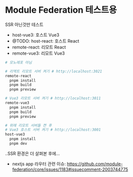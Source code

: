 # Module Federation 테스트용

SSR 아닌것만 테스트

- host-vue3: 호스트 Vue3
- @TODO: host-react: 호스트 React
- remote-react: 리모트 React
- remote-vue3: 리모트 Vue3

```sh
# 모노레포 아님

# 리엑트 리모트 서버 켜기 # http://localhost:3021
remote-react
  pnpm install
  pnpm build
  pnpm preview

# Vue3 리모트 서버 켜기 # http://localhost:3011
remote-vue3
  pnpm install
  pnpm build
  pnpm preview

# 위에 리모트 서버들 켠 후
# Vue3 호스트 서버 켜기 # http://localhost:3001
host-vue3
  pnpm install
  pnpm dev

```

..SSR 환경은 더 살펴본 후에...

- nextjs app 라우터 관련 이슈: https://github.com/module-federation/core/issues/1183#issuecomment-2003744775
